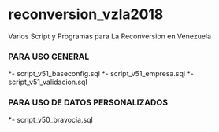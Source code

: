 # reconversion_vzla2018
Varios Script y Programas para La Reconversion en Venezuela



### PARA USO GENERAL

*- script_v51_baseconfig.sql
*- script_v51_empresa.sql
*- script_v51_validacion.sql


### PARA USO DE DATOS PERSONALIZADOS

*- script_v50_bravocia.sql